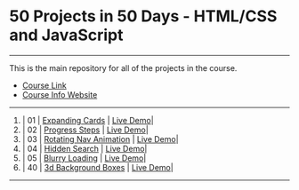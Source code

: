 # 50 Projects in 50 Days - HTML/CSS and JavaScript

---

This is the main repository for all of the projects in the course.

- [Course Link](https://www.udemy.com/course/50-projects-50-days)
- [Course Info Website](https://50projects50days.com)

---

1. | 01 | [Expanding Cards](https://github.com/Dmitriy811/MyProjects/tree/master/1.%20expanding-cards) | [Live Demo](https://50projects50days.com/projects/expanding-cards/)|
2. | 02 | [Progress Steps](https://github.com/Dmitriy811/MyProjects/tree/master/2.%20progress-steps) | [Live Demo](https://50projects50days.com/projects/progress-steps/)|
3. | 03 | [Rotating Nav Animation](https://github.com/Dmitriy811/MyProjects/tree/master/3.%20rotating-nav-animation) | [Live Demo](https://50projects50days.com/projects/rotating-nav-animation/)|
4. | 04 | [Hidden Search](https://github.com/Dmitriy811/MyProjects/tree/master/4.%20hidden-search) | [Live Demo](https://50projects50days.com/projects/hidden-search-widget/)|
5. | 05 | [Blurry Loading](https://github.com/Dmitriy811/MyProjects/tree/master/5.%20blurry-loading) | [Live Demo](https://50projects50days.com/projects/blurry-loading/)|
6. | 40 | [3d Background Boxes](https://github.com/Dmitriy811/MyProjects/tree/master/40.%203d-boxes-background) | [Live Demo](https://50projects50days.com/projects/3d-background-boxes/)|

---
